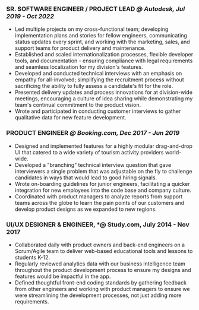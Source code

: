 ### SR. SOFTWARE ENGINEER / PROJECT LEAD *@ Autodesk, Jul 2019 - Oct 2022*
- Led multiple projects on my cross-functional team; developing implementation plans and stories for fellow engineers, communicating status updates every sprint, and working with the marketing, sales, and support teams for product delivery and maintenance.
- Established and scaled internationalization processes, flexible developer tools, and documentation - ensuring compliance with legal requirements and seamless localization for my division's features.
- Developed and conducted technical interviews with an emphasis on empathy for all-involved; simplifying the recruitment process without sacrificing the ability to fully assess a candidate's fit for the role.
- Presented delivery updates and process innovations for at division-wide meetings, encouraging a culture of idea sharing while demonstrating my team's continual commitment to the product vision.
- Wrote and participated in conducting customer interviews to gather qualitative data for new feature development.

### PRODUCT ENGINEER *@ Booking.com, Dec 2017 - Jun 2019*
- Designed and implemented features for a highly modular drag-and-drop UI that catered to a wide variety of tourism activity providers world-wide.
- Developed a "branching" technical interview question that gave interviewers a single problem that was adjustable on the fly to challenge candidates in ways that would lead to good hiring signals.
- Wrote on-boarding guidelines for junior engineers, facilitating a quicker integration for new employees into the code base and company culture.
- Coordinated with product managers to analyze reports from support teams across the globe to learn the pain points of our customers and develop product designs as we expanded to new regions.

### UI/UX DESIGNER & ENGINEER, *@ Study.com, July 2014 - Nov 2017
- Collaborated daily with product owners and back-end engineers on a Scrum/Agile team to deliver web-based educational tools and lessons to students K-12.
- Regularly reviewed analytics data with our business intelligence team throughout the product development process to ensure my designs and features would be impactful in the app.
- Defined thoughtful front-end coding standards by gathering feedback from other engineers and working with product managers to ensure we were streamlining the development processes, not just adding more requirements.
